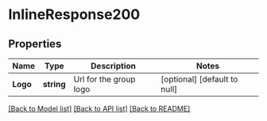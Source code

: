 # InlineResponse200

## Properties
Name | Type | Description | Notes
------------ | ------------- | ------------- | -------------
**Logo** | **string** | Url for the group logo | [optional] [default to null]

[[Back to Model list]](../README.md#documentation-for-models) [[Back to API list]](../README.md#documentation-for-api-endpoints) [[Back to README]](../README.md)


